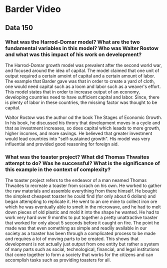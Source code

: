# Barder Video 
## Data 150

### What was the Harrod-Domar model? What are the two fundamental variables in this model? Who was Walter Rostow and what was this impact of his work on development?

The Harrod-Domar growth model was prevalent after the second world war, and focused around the idea of capital. The model claimed that one unit of output required a certain amoint of capital and a certain amount of labor. The example that Barder gave was that in order to create a yard of cloth, one would need capital such as a loom and labor such as a weaver's effort. This model states that in order to increase output of an economy, developing countries need to have sufficient capital and labor. Since, there is plenty of labor in these countries, the missimg factor was thought to be capital. 

Waltor Rostow was the author od the book The Stages of Economic Growth. In his book, he discussed his throry that development moves in a cycle and that as investment increases, so does capital which leaads to more growth, higher incomes, and more savings. He believed that greater investment would lead countries into "self-sustained growth". His model was very influential and provided good reasoning for foreign aid.

### What was the toaster project? What did Thomas Thwaites attempt to do? Was he successful? What is the significance of this example in the context of complexity? 

The toaster project refers to the endeavor of a man neamed Thomas Thwaites to recreate a toaster from scrach on his own. He worked to gather the raw materials and assemble everything from there himself. He bought the simplest cheapest toaster he could find (for only about 6 dollars) and began attempting to replicate it. He went to an ore mine to collect iron ore which he was eventually able to smelt in the microwave, and he had to melt down pieces of old plastic and mold it into the shape he wanted. He had to work very hard over 9 months to put together a pretty unattractive toaster that worked for only about 5 seconds before it caught on fire. The point he made was that even something as simple and readily available in our society as a toaster has been through a complicated process to be made and requires a lot of moving parts to be created. This shows that development is not actually just output from one entity but rather a system of many parts such as social, technological, financial, and legal institutions that come together to form a society that works for the citizens and can accomplish tasks such as providing toasters for all. 
